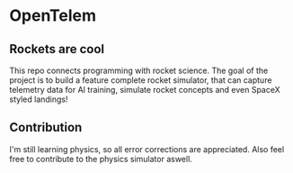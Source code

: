 # OpenTelem

## Rockets are cool

This repo connects programming with rocket science. The goal of the project is to build a feature complete rocket simulator, that can capture telemetry data for AI training, simulate rocket concepts and even SpaceX styled landings!

## Contribution

I'm still learning physics, so all error corrections are appreciated. Also feel free to contribute to the physics simulator aswell.